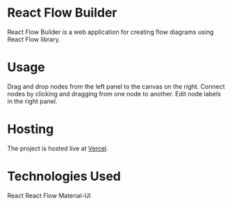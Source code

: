 # React Flow Builder

React Flow Builder is a web application for creating flow diagrams using React Flow library.

# Usage
Drag and drop nodes from the left panel to the canvas on the right.
Connect nodes by clicking and dragging from one node to another.
Edit node labels in the right panel.

# Hosting
The project is hosted live at [Vercel](https://flow-builder-xi.vercel.app/).

# Technologies Used
React
React Flow
Material-UI
